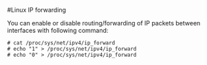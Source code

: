 #Linux IP forwarding

You can enable or disable routing/forwarding of IP packets between 
interfaces with following command:

```
# cat /proc/sys/net/ipv4/ip_forward
# echo "1" > /proc/sys/net/ipv4/ip_forward
# echo "0" > /proc/sys/net/ipv4/ip_forward
```

